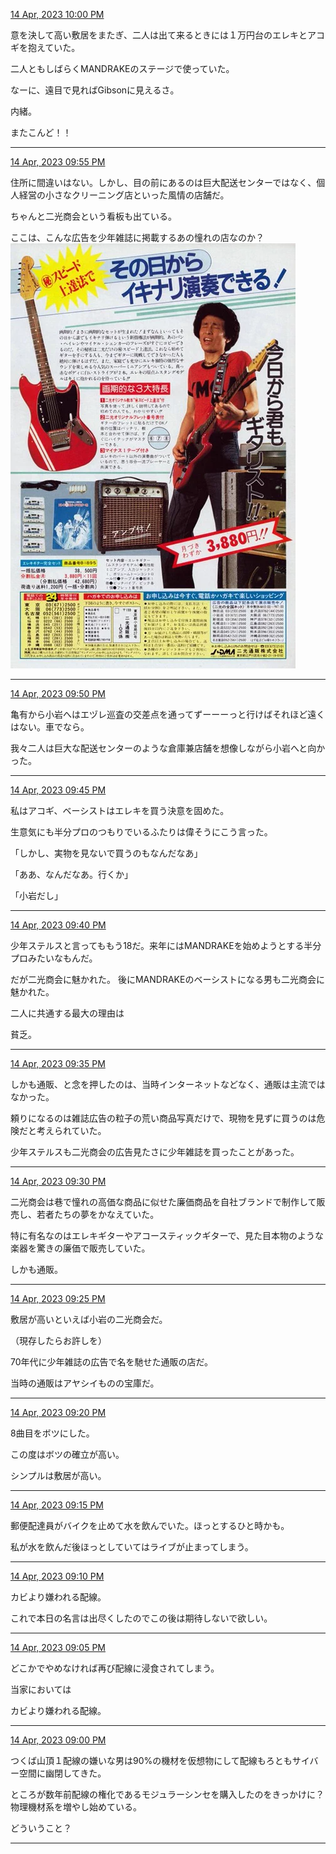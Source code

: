 [14 Apr, 2023 10:00 PM](https://twitter.com/hirasawa/status/1646860862060392448#m)

意を決して高い敷居をまたぎ、二人は出て来るときには１万円台のエレキとアコギを抱えていた。

二人ともしばらくMANDRAKEのステージで使っていた。

なーに、遠目で見ればGibsonに見えるさ。

内緒。

またこんど！！

---

[14 Apr, 2023 09:55 PM](https://twitter.com/hirasawa/status/1646859599113273345#m)

住所に間違いはない。しかし、目の前にあるのは巨大配送センターではなく、個人経営の小さなクリーニング店といった風情の店舗だ。

ちゃんと二光商会という看板も出ている。

ここは、こんな広告を少年雑誌に掲載するあの憧れの店なのか？
![image](images/2023-04-14-2-0.png)

---

[14 Apr, 2023 09:50 PM](https://twitter.com/hirasawa/status/1646858340780089346#m)

亀有から小岩へはエヅレ巡査の交差点を通ってずーーーっと行けばそれほど遠くはない。車でなら。

我々二人は巨大な配送センターのような倉庫兼店舗を想像しながら小岩へと向かった。

---

[14 Apr, 2023 09:45 PM](https://twitter.com/hirasawa/status/1646857083189379072#m)

私はアコギ、ベーシストはエレキを買う決意を固めた。

生意気にも半分プロのつもりでいるふたりは偉そうにこう言った。

「しかし、実物を見ないで買うのもなんだなあ」

「ああ、なんだなあ。行くか」

「小岩だし」

---

[14 Apr, 2023 09:40 PM](https://twitter.com/hirasawa/status/1646855823933702144#m)

少年ステルスと言ってももう18だ。来年にはMANDRAKEを始めようとする半分プロみたいなもんだ。

だが二光商会に魅かれた。
後にMANDRAKEのベーシストになる男も二光商会に魅かれた。

二人に共通する最大の理由は

貧乏。

---

[14 Apr, 2023 09:35 PM](https://twitter.com/hirasawa/status/1646854565877420032#m)

しかも通販、と念を押したのは、当時インターネットなどなく、通販は主流ではなかった。

頼りになるのは雑誌広告の粒子の荒い商品写真だけで、現物を見ずに買うのは危険だと考えられていた。

少年ステルスも二光商会の広告見たさに少年雑誌を買ったことがあった。

---

[14 Apr, 2023 09:30 PM](https://twitter.com/hirasawa/status/1646853308118597637#m)

二光商会は巷で憧れの高価な商品に似せた廉価商品を自社ブランドで制作して販売し、若者たちの夢をかなえていた。

特に有名なのはエレキギターやアコースティックギターで、見た目本物のような楽器を驚きの廉価で販売していた。

しかも通販。

---

[14 Apr, 2023 09:25 PM](https://twitter.com/hirasawa/status/1646852049349296130#m)

敷居が高いといえば小岩の二光商会だ。

（現存したらお許しを）

70年代に少年雑誌の広告で名を馳せた通販の店だ。

当時の通販はアヤシイものの宝庫だ。

---

[14 Apr, 2023 09:20 PM](https://twitter.com/hirasawa/status/1646850791305793538#m)

8曲目をボツにした。

この度はボツの確立が高い。

シンプルは敷居が高い。

---

[14 Apr, 2023 09:15 PM](https://twitter.com/hirasawa/status/1646849533068943360#m)

郵便配達員がバイクを止めて水を飲んでいた。ほっとするひと時かも。

私が水を飲んだ後ほっとしていてはライブが止まってしまう。

---

[14 Apr, 2023 09:10 PM](https://twitter.com/hirasawa/status/1646848274731606018#m)

カビより嫌われる配線。

これで本日の名言は出尽くしたのでこの後は期待しないで欲しい。

---

[14 Apr, 2023 09:05 PM](https://twitter.com/hirasawa/status/1646847016822091777#m)

どこかでやめなければ再び配線に浸食されてしまう。

当家においては

カビより嫌われる配線。

---

[14 Apr, 2023 09:00 PM](https://twitter.com/hirasawa/status/1646845764533092352#m)

つくば山頂１配線の嫌いな男は90%の機材を仮想物にして配線もろともサイバー空間に幽閉してきた。

ところが数年前配線の権化であるモジュラーシンセを購入したのをきっかけに？物理機材系を増やし始めている。

どういうこと？

---

